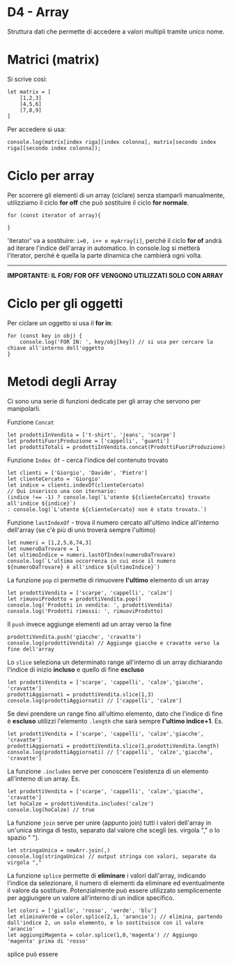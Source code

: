 # D4 - Array
Struttura dati che permette di accedere a valori multipli tramite unico nome.
# Matrici (matrix)
Si scrive così:
```
let matrix = [
    [1,2,3]
    [4,5,6]
    [7,8,9]
]
```

Per accedere si usa:
```
console.log(matrix[index riga][index colonna], matrix[secondo index riga][secondo index colonna]);
```
# Ciclo per array
Per scorrere gli elementi di un array (ciclare) senza stamparli manualmente, utilizziamo il ciclo **for off** che può sostituire il ciclo **for normale**.
```
for (const iterator of array){

}
```
'iterator' va a sostituire: `i=0, i++ e myArray[i]`, perché il ciclo **for of** andrà ad iterare l'indice dell'array in automatico. In console.log si metterà l'iterator, perché è quella la parte dinamica che cambierà ogni volta.

---

**IMPORTANTE: IL FOR/ FOR OFF VENGONO UTILIZZATI SOLO CON ARRAY**
# Ciclo per gli oggetti

Per ciclare un oggetto si usa il **for in**:

```
for (const key in obj) {
    console.log('FOR IN: ', key/obj[key]) // si usa per cercare la chiave all'interno dell'oggetto
}
```
# Metodi degli Array
Ci sono una serie di funzioni dedicate per gli array che servono per manipolarli.

Funzione `Concat`
```
let prodottiInVendita = ['t-shirt', 'jeans', 'scarpe']
let prodottiFuoriProduzione = ['cappelli', 'guanti']
let prodottiTotali = prodottiInVendita.concat(ProdottiFuoriProduzione)
```
Funzione `Index Of` - cerca l'indice del contenuto trovato 
```
let clienti = ['Giorgio', 'Davide', 'Pietro']
let clienteCercato = 'Giorgio'
let indice = clienti.indexOf(clienteCercato)
// Qui inserisco una con iternario:
(indice !== -1) ? console.log(`L'utente ${clienteCercato} trovato all'indice ${indice}`)
: console.log(`L'utente ${clienteCercato} non è stato trovato.`)
```
Funzione `lastIndexOf` - trova il numero cercato all'ultimo indice all'interno dell'array (se c'è più di uno troverà sempre l'ultimo)
```
let numeri = [1,2,5,6,74,3]
let numeroDaTrovare = 1
let ultimoIndice = numeri.lastOfIndex(numeroDaTrovare)
console.log(`L'ultima occorrenza in cui esce il numero ${numeroDaTrovare} è all'indice ${ultimoIndice}`)
```
La funzione `pop` ci permette di rimuovere **l'ultimo** elemento di un array
```
let prodottiVendita = ['scarpe', 'cappelli', 'calze']
let rimuoviProdotto = prodottiVendita.pop()
console.log('Prodotti in vendita: ', prodottiVendita)
console.log('Prodotti rimossi: ', rimuoviProdotto)
```
Il `push` invece aggiunge elementi ad un array verso la fine
```
prodottiVendita.push('giacche', 'cravatte')
console.log(prodottiVendita) // Aggiunge giacche e cravatte verso la fine dell'array
```
Lo `slice` seleziona un determinato range all'interno di un array dichiarando l'indice di inizio **incluso** e quello di fine **escluso**
```
let prodottiVendita = ['scarpe', 'cappelli', 'calze','giacche', 'cravatte']
prodottiAggiornati = prodottiVendita.slice(1,3)
console.log(prodottiAggiornati) // ['cappelli', 'calze']
```
Se devi prendere un range fino all'ultimo elemento, dato che l'indice di fine è **escluso** utilizzi l'elemento `.length` che sarà sempre **l'ultimo indice+1**.
Es. 
```
let prodottiVendita = ['scarpe', 'cappelli', 'calze','giacche', 'cravatte']
prodottiAggiornati = prodottiVendita.slice(1,prodottiVendita.length)
console.log(prodottiAggiornati) // ['cappelli', 'calze','giacche', 'cravatte']
```
La funzione `.includes` serve per conoscere l'esistenza di un elemento all'interno di un array.
Es. 
```
let prodottiVendita = ['scarpe', 'cappelli', 'calze','giacche', 'cravatte']
let hoCalze = prodottiVendita.includes('calze')
console.log(hoCalze) // true
```
La funzione `join` serve per unire (appunto join) tutti i valori dell'array in un'unica stringa di testo, separato dal valore che scegli (es. virgola "," o lo spazio " ").
```
let stringaUnica = newArr.join(,)
console.log(stringaUnica) // output stringa con valori, separate da virgola ","
```
La funzione `splice` permette di **eliminare** i valori dall'array, indicando l'indice da selezionare, il numero di elementi da eliminare ed eventualmente il valore da sostituire. Potenzialmente può essere utilizzato semplicemente per aggiungere un valore all'interno di un indice specifico.
```
let colori = ['giallo', 'rosso', 'verde', 'blu']
let eliminaVerde = color.splice(2,1, 'arancio'); // elimina, partendo dall'indice 2, un solo elemento, e lo sostituisce con il valore 'arancio'
let aggiungiMagenta = color.splice(1,0,'magenta') // Aggiungo 'magenta' prima di 'rosso'
```
splice può essere 